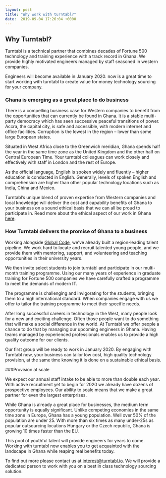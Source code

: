 ```yaml
---
layout: post
title: "Why work with turntabl?"
date:  2019-09-04 17:26:04 +0000
---
```


## Why Turntabl?

Turntabl is a technical partner that combines decades of Fortune 500 technology and training experience with a track record in Ghana. We provide highly motivated engineers managed by staff seasoned in western companies.

Engineers will become available in January 2020: now is a great time to start working with turntabl to create value for money technology sourcing for your company.

### Ghana is emerging as a great place to do business

There is a compelling business case for Western companies to benefit from the opportunities that can currently be found in Ghana. It is a stable multi-party democracy which has seen successive peaceful transitions of power. Accra, the capital city, is safe and accessible, with modern internet and office facilities. Corruption is the lowest in the region – lower than some large European states.
 
Situated in West Africa close to the Greenwich meridian, Ghana spends half the year in the same time zone as the United Kingdom and the other half on Central European Time. Your turntabl colleagues can work closely and effectively with staff in London and the rest of Europe. 
 
As the official language, English is spoken widely and fluently – higher education is conducted in English. Generally, levels of spoken English and comprehension are higher than other popular technology locations such as India, China and Mexico.
 
Turntabl’s unique blend of proven expertise from Western companies and local knowledge will deliver the cost and capability benefits of Ghana to your business on a sound ethical basis that we can all be proud to participate in. Read more about the ethical aspect of our work in Ghana <a href="aims">here</a>.

### How Turntabl delivers the promise of Ghana to a business

Working alongside <a href="https://globalcode.org.uk/">Global Code</a>, we’ve already built a region-leading talent pipeline. We work hard to locate and recruit talented young people, and we provide them with mentoring, support, and volunteering and teaching opportunities in their university years.
 
We then invite select students to join turntabl and participate in our multi-month training programme. Using our many years of experience in graduate training for Fortune 500 companies we have carefully crafted a programme to meet the demands of modern IT.

The programme is challenging and invigorating for the students, bringing them to a high international standard. When companies engage with us we offer to tailor the training programme to meet their specific needs. 
 
After long successful careers in technology in the West, many people look for a new and exciting challenge. Often those people want to do something that will make a social difference in the world. At Turntabl we offer people a chance to do that by managing our upcoming engineers in Ghana. Having teams managed by experienced professionals enables us to provide a high quality outcome for our clients.
 
Our first group will be ready to work in January 2020. By engaging with Turntabl now, your business can tailor low cost, high quality technology provision, at the same time knowing it is done on a sustainable ethical basis.

###Provision at scale

We expect our annual staff intake to be able to more than double each year. With active recruitment yet to begin for 2020 we already have dozens of prospective employees. Our ability to scale means that we make a great partner for even the largest enterprises.

While Ghana is already a great place for businesses, the medium term opportunity is equally significant. Unlike competing economies in the same time zone in Europe, Ghana has a young population. Well over 50% of the population are under 25. With more than six times as many under-25s as popular outsourcing locations Hungary or the Czech republic, Ghana is growing 10 times faster than the EU.

This pool of youthful talent will provide engineers for years to come. Working with turntabl now enables you to get acquainted with the landscape in Ghana while reaping real benefits today.

To find out more please contact us at <a href="mailto:interest@turntabl.io">interest@turntabl.io</a>.  We will provide a dedicated person to work with you on a best in class technology sourcing solution.